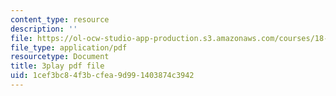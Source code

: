 ```yaml
---
content_type: resource
description: ''
file: https://ol-ocw-studio-app-production.s3.amazonaws.com/courses/18-06sc-linear-algebra-fall-2011/1cef3bc84f3bcfea9d991403874c3942_FzncDO1eSNI.pdf
file_type: application/pdf
resourcetype: Document
title: 3play pdf file
uid: 1cef3bc8-4f3b-cfea-9d99-1403874c3942
---
```

